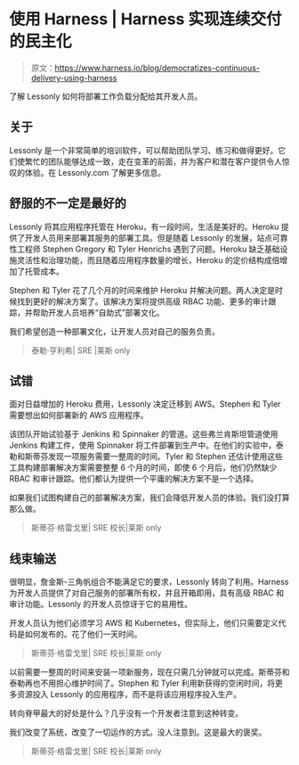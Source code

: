 # 使用 Harness | Harness 实现连续交付的民主化

> 原文：<https://www.harness.io/blog/democratizes-continuous-delivery-using-harness>

了解 Lessonly 如何将部署工作负载分配给其开发人员。

## **关于**

Lessonly 是一个非常简单的培训软件，可以帮助团队学习、练习和做得更好。它们使繁忙的团队能够达成一致，走在变革的前面，并为客户和潜在客户提供令人惊叹的体验。在 Lessonly.com 了解更多信息。

## **舒服的不一定是最好的**

Lessonly 将其应用程序托管在 Heroku，有一段时间，生活是美好的。Heroku 提供了开发人员用来部署其服务的部署工具。但是随着 Lessonly 的发展，站点可靠性工程师 Stephen Gregory 和 Tyler Henrichs 遇到了问题。Heroku 缺乏基础设施灵活性和治理功能，而且随着应用程序数量的增长，Heroku 的定价结构成倍增加了托管成本。

Stephen 和 Tyler 花了几个月的时间来维护 Heroku 并解决问题。两人决定是时候找到更好的解决方案了。该解决方案将提供高级 RBAC 功能、更多的审计跟踪，并帮助开发人员培养“自助式”部署文化。

我们希望创造一种部署文化，让开发人员对自己的服务负责。

> 泰勒·亨利希| SRE |莱斯 only

## **试错**

面对日益增加的 Heroku 费用，Lessonly 决定迁移到 AWS。Stephen 和 Tyler 需要想出如何部署新的 AWS 应用程序。

该团队开始试验基于 Jenkins 和 Spinnaker 的管道。这些弗兰肯斯坦管道使用 Jenkins 构建工件，使用 Spinnaker 将工件部署到生产中。在他们的实验中，泰勒和斯蒂芬发现一项服务需要一整周的时间。Tyler 和 Stephen 还估计使用这些工具构建部署解决方案需要整整 6 个月的时间，即使 6 个月后，他们仍然缺少 RBAC 和审计跟踪。他们都认为提供一个平庸的解决方案不是一个选择。

如果我们试图构建自己的部署解决方案，我们会降低开发人员的体验。我们没打算那么做。

> 斯蒂芬·格雷戈里| SRE 校长|莱斯 only

## **线束输送**

很明显，詹金斯-三角帆组合不能满足它的要求，Lessonly 转向了利用。Harness 为开发人员提供了对自己服务的部署所有权，并且开箱即用，具有高级 RBAC 和审计功能。Lessonly 的开发人员惊讶于它的易用性。

开发人员认为他们必须学习 AWS 和 Kubernetes，但实际上，他们只需要定义代码是如何发布的。花了他们一天时间。

> 斯蒂芬·格雷戈里| SRE 校长|莱斯 only

以前需要一整周的时间来安装一项新服务，现在只需几分钟就可以完成。斯蒂芬和泰勒再也不用担心维护时间了。Stephen 和 Tyler 利用新获得的空闲时间，将更多资源投入 Lessonly 的应用程序，而不是将该应用程序投入生产。

转向脊甲最大的好处是什么？几乎没有一个开发者注意到这种转变。

我们改变了系统，改变了一切运作的方式。没人注意到。这是最大的褒奖。

> 斯蒂芬·格雷戈里| SRE 校长|莱斯 only